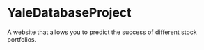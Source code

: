 # YaleDatabaseProject
A website that allows you to predict the success of different stock portfolios.
